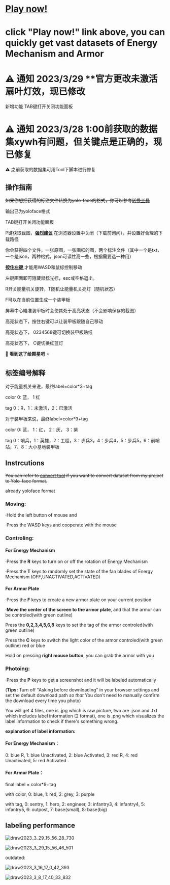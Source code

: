 # [Play now!](https://spphire.github.io/RM-labeling-tool/)

# click "Play now!" link above, you can quickly get vast datasets of Energy Mechanism and Armor

# :warning: 通知 2023/3/29 **官方更改未激活扇叶灯效，现已修改

新增功能 TAB键打开关闭功能面板

# :warning: 通知 2023/3/28 1:00前获取的数据集xywh有问题，但关键点是正确的，现已修复

:warning: 之前获取的数据集可用Tool下脚本进行修复

## 操作指南

~~如果你想把获得的标注文件转换为yolo-face的格式，你可以参考[转换工具](https://github.com/HDUExia/RoboMaster-Season-2023-Rune-s-labels-Transforming-Tool)~~

输出已为yoloface格式

TAB键打开关闭功能面板

P键获取截图，<u>**强烈建议**</u> 在浏览器设置中关闭（下载前询问），并设置好合理的下载路径

你会获得四个文件，一张原图，一张画框的图，两个标注文件（其中一个是txt，一个是json，两种格式，json可读性高一些，根据需要选一种用）

<u> **按住左键** </u>才能用WASD和鼠标控制移动

左键画面即可隐藏鼠标光标，esc或空格退出。

R开关能量机关旋转，T随机让能量机关亮灯（随机状态）

F可以在当前位置生成一个装甲板

屏幕中心瞄准装甲板时会使其处于高亮状态（不会影响保存的截图）

高亮状态下，按住右键可以让装甲板跟随自己移动

高亮状态下， 0234568键可切换装甲板贴纸

高亮状态下， C键切换红蓝灯

:revolving_hearts: **看到这了给颗星吧** :star:

## 标签编号解释

对于能量机关来说，最终label=color*3+tag

color 0: 蓝， 1 红

tag 0：R，1：未激活，2：已激活

对于装甲板来说，最终label=color*9+tag

color 0: 蓝， 1：红， 2：灰， 3：紫

tag 0：哨兵，1：英雄，2：工程，3：步兵3，4：步兵4，5：步兵5，6：前哨站，7、8：大小基地装甲板

## Instrcutions

~~You can refer to [convert tool](https://github.com/HDUExia/RoboMaster-Season-2023-Rune-s-labels-Transforming-Tool) if you want to convert dataset from my project to Yolo-face format.~~

already yoloface format

### Moving:

·Hold the left button of mouse and

·Press the WASD keys and cooperate with the mouse

### Controling:

#### For Energy Mechanism

·Press the **R** keys to turn on or off the rotation of Energy Mechanism

·Press the **T** keys to randomly set the state of the fan blades of Energy Mechanism (OFF,UNACTIVATED,ACTIVATED)

#### For Armor Plate

·Press the **F** keys to create a new armor plate on your current position

·**Move the center of the screen to the armor plate**, and that the armor can be controled(with green outline)
 
 Press the **0,2,3,4,5,6,8** keys to set the tag of the armor controled(with green outline)

 Press the **C** keys to switch the light color of the armor controled(with green outline) red or blue

 Hold on pressing **right mouse button**, you can grab the armor with you

### Photoing:

·Press the **P** keys to get a screenshot and it will be labeled automatically

(**Tips:** Turn off "Asking before downloading" in your browser settings and set the default download path *so that* You don't need to manually confirm the download every time you photo)

You will get 4 files, one is .jpg which is raw picture, two are .json and .txt which includes label information (2 format), one is .png which visualizes the label information to check if there's something wrong.

**explanation of label information:**

#### For Energy Mechanism：

0: blue R, 1: blue Unactivated, 2: blue Activated, 3: red R, 4: red Unactivated, 5: red Activated .

#### For Armor Plate：

final label = color*9+tag

with color, 0: blue, 1: red, 2: grey, 3: purple

with tag, 0: sentry, 1: hero, 2: engineer, 3: infantry3, 4: infantry4, 5: infantry5, 6: outpost, 7: base(small), 8: base(big)

## labeling performance

![draw2023_3_29_15_56_28_730](https://user-images.githubusercontent.com/56157591/228465833-7e205010-04a6-4df9-97e5-44322c5ed983.png)

![draw2023_3_29_15_56_46_501](https://user-images.githubusercontent.com/56157591/228465869-37ba159c-62b0-4a17-8c1f-bf117e4ba277.png)

outdated:

![draw2023_3_16_17_0_42_393](https://user-images.githubusercontent.com/56157591/225566625-a8e851b3-d4f5-468e-87c8-cac13f64ec9b.png)


![draw2023_3_8_17_40_33_832](https://user-images.githubusercontent.com/56157591/223679161-afcae665-30b0-40bf-9553-21adc28698b2.png)

